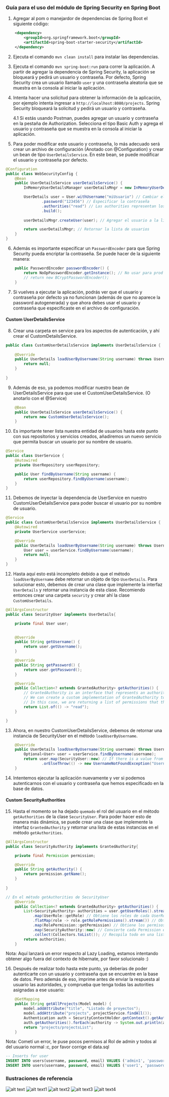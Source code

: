 ### Guía para el uso del módulo de Spring Security en Spring Boot

1. Agregar al pom o manejardor de dependencias de Spring Boot el siguiente código:
```xml
    <dependency>
        <groupId>org.springframework.boot</groupId>
        <artifactId>spring-boot-starter-security</artifactId>
    </dependency>
```

2. Ejecuta el comando `mvn clean install` para instalar las dependencias.

3. Ejecuta el comando `mvn spring-boot:run` para correr la aplicación. A partir de agregar la dependencia de Spring Security, la aplicación se bloqueará y pedirá un usuario y contraseña. Por defecto, Spring Security crea un usuario llamado `user` y una contraseña aleatoria que se muestra en la consola al iniciar la aplicación.

4. Intenta hacer una solicitud para obtener la información de la aplicación, por ejemplo intenta ingresar a `http://localhost:8080/projects`. Spring Security bloqueará la solicitud y pedirá un usuario y contraseña.

    4.1 Si estás usando Postman, puedes agregar un usuario y contraseña en la pestaña de Authorization. Selecciona el tipo Basic Auth y agrega el usuario y contraseña que se muestra en la consola al iniciar la aplicación.

5. Para poder modificar este usuario y contraseña, lo más adecuado será crear un archivo de configuración (Anotado con @Configuration) y crear un bean de tipo `UserDetailsService`. En este bean, se puede modificar el usuario y contraseña por defecto.

```java	
@Configuration
public class WebSecurityConfig {
    @Bean
    public UserDetailsService userDetailsService() {
        InMemoryUserDetailsManager userDetailsMngr = new InMemoryUserDetailsManager();

        UserDetails user = User.withUsername("miUsuario") // Cambiar el usuario
                .password("123456") // Especificar la contraseña
                .authorities("read") // Las authorities representan los roles o permisos que tiene el usuario
                .build();
        
        userDetailsMngr.createUser(user); // Agregar el usuario a la lista de usuarios

        return userDetailsMngr; // Retornar la lista de usuarios
    }
}
```

6. Además es importante especificar un `PasswordEncoder` para que Spring Security pueda encriptar la contraseña. Se puede hacer de la siguiente manera:

```java
    public PasswordEncoder passwordEncoder() {
        return NoOpPasswordEncoder.getInstance(); // No usar para prod
        // return new BCryptPasswordEncoder();
    }
```

7. Si vuelves a ejecutar la aplicación, podrás ver que el usuario y contraseña por defecto ya no funcionan (además de que no aparece la password autogenerada) y que ahora debes usar el usuario y contraseña que especificaste en el archivo de configuración.

#### Custom UserDetailsService

8. Crear una carpeta en service para los aspectos de autenticación, y ahí crear el CustomDetailsService.

```java
public class CustomUserDetailsService implements UserDetailsService {
    
    @Override
    public UserDetails loadUserByUsername(String username) throws UsernameNotFoundException {
        return null;
    }
    
}
```

9. Además de eso, ya podemos modificar nuestro bean de UserDetailsService para que use el CustomUserDetailsService. (O anotarlo con el @Service)

```java
    @Bean
    public UserDetailsService userDetailsService() {
        return new CustomUserDetailsService();
    }
```

10. Es importante tener lista nuestra entidad de usuarios hasta este punto con sus repositorios y servicios creados, añadiremos un nuevo servicio que permita buscar un usuario por su nombre de usuario.

```java
@Service
public class UserService {
    @Autowired
    private UserRepository userRepository;

    public User findByUsername(String username) {
        return userRepository.findByUsername(username);
    }
}
```

11. Debemos de inyectar la dependencia de UserService en nuestro CustomUserDetailsService para poder buscar el usuario por su nombre de usuario.

```java
@Service
public class CustomUserDetailsService implements UserDetailsService {
    @Autowired
    private UserService userService;

    @Override
    public UserDetails loadUserByUsername(String username) throws UsernameNotFoundException {
        User user = userService.findByUsername(username);
        return null;
    }
}
```

12. Hasta aquí esto está incompleto debido a que el método `loadUserByUsername` debe retornar un objeto de tipo `UserDetails`. Para solucionar esto, debemos de crear una clase que implemente la interfaz `UserDetails` y retornar una instancia de esta clase. Recomiendo entonces crear una carpeta `security` y crear ahí la clase `CustomUserDetails`.

```java
@AllArgsConstructor
public class SecurityUser implements UserDetails{

    private final User user;

    
    @Override
    public String getUsername() {
        return user.getUsername();
    }

    @Override
    public String getPassword() {
        return user.getPassword();
    }

    @Override
    public Collection<? extends GrantedAuthority> getAuthorities() {
        // GrantedAuthority is an interface that represents an authority granted to an Authentication object. Kinda like a permission.
        // We can create a custom implementation of GrantedAuthority to represent our own permissions.
        // In this case, we are returning a list of permissions that the user has.
        return List.of(() -> "read");
    }

}
```

13. Ahora, en nuestro CustomUserDetailsService, debemos de retornar una instancia de SecurityUser en el método `loadUserByUsername`.

```java
    @Override
    public UserDetails loadUserByUsername(String username) throws UsernameNotFoundException {
        Optional<User> user = userService.findByUsername(username);
        return user.map(SecurityUser::new) // If there is a value from the Optional, create a new SecurityUser with that value
                .orElseThrow(() -> new UsernameNotFoundException("Username not found" + username));
    }
```

14. Intentemos ejecutar la aplicación nuevamente y ver si podemos autenticarnos con el usuario y contraseña que hemos especificado en la base de datos.

#### Custom SecurityAuthorities

15. Hasta el momento se ha dejado `quemado` el rol del usuario en el método `getAuthorities` de la clase `SecurityUser`. Para poder hacer esto de manera más dinámica, se puede crear una clase que implemente la interfaz `GrantedAuthority` y retornar una lista de estas instancias en el método `getAuthorities`.

```java
@AllArgsConstructor
public class SecurityAuthority implements GrantedAuthority{

    private final Permission permission;

    @Override
    public String getAuthority() {
        return permission.getName();
    }
    
}

// En el método getAuthorities de SecurityUser
    @Override
    public Collection<? extends GrantedAuthority> getAuthorities() {
        List<SecurityAuthority> authorities = user.getUserRoles().stream()
            .map(UserRole::getRole) // Obtiene los roles de cada UserRole
            .flatMap(role -> role.getRolePermissions().stream()) // Obtiene los RolePermissions de cada Role
            .map(RolePermission::getPermission) // Obtiene los permisos de cada RolePermission
            .map(SecurityAuthority::new) // Convierte cada Permission en un SecurityAuthority
            .collect(Collectors.toList()); // Recopila todo en una lista
        return authorities;
    }
```

Nota: Aquí lanzará un error respecto al Lazy Loading, estamos intentando obtener algo fuera del contexto de hibernate, por favor solucionalo :)

16. Después de realizar todo hasta este punto, ya deberías de poder autenticarte con un usuario y contraseña que se encuentre en la base de datos. Pero además de eso, imprime antes de enviar la respuesta al usuario las autoridades, y comprueba que tenga todas las autorities asignadas a ese usuario:

```java
    @GetMapping
    public String getAllProjects(Model model) {
        model.addAttribute("title", "Listado de proyectos");
        model.addAttribute("projects", projectService.findAll());
        Authentication auth = SecurityContextHolder.getContext().getAuthentication();
        auth.getAuthorities().forEach(authority -> System.out.println(authority.getAuthority()));
        return "projects/projectsList";
    }
```

Nota: Cometí un error, le puse pocos permisos al Rol de admin y todos al del usuario normal :c, por favor corrige el data.sql

```sql
-- Inserts for user
INSERT INTO users(username, password, email) VALUES ('admin1', 'password1', 'email@email.com');
INSERT INTO users(username, password, email) VALUES ('user1', 'password1', 'emailuser@email.com');
```




### Ilustraciones de referencia
![alt text](imagesmd/image.png)
![alt text1](imagesmd/image1.png)
![alt text2](imagesmd/image2.png)
![alt text3](imagesmd/image3.png)
![alt text4](imagesmd/image4.png)
